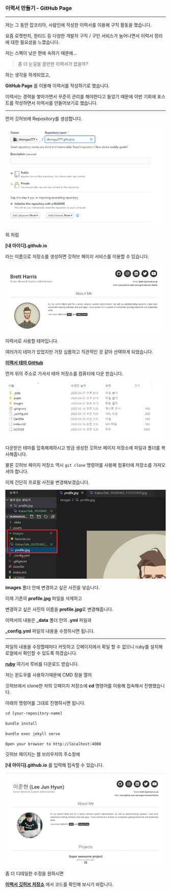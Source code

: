### 이력서 만들기 - GitHub Page

---

저는 그 동안 잡코리아, 사람인에 작성한 이력서를 이용해 구직 활동을 했습니다.

요즘 로켓펀치, 원티드 등 다양한 개발자 구직 / 구인 서비스가 늘어나면서 이력서 정리에 대한 필요성을 느꼈습니다.

저는 스펙이 낮은 편에 속하기 때문에...

> 좀 더 눈길을 끌만한 이력서가 없을까?

하는 생각을 하게되었고,

**GitHub Page** 를 이용해 이력서를 작성하기로 했습니다.

이력서는 경력을 쌓아가면서 꾸준히 관리를 해야한다고 들었기 때문에 이번 기회에 포스트를 작성하면서 이력서를 만들어보기로 했습니다.

---

먼저 깃허브에 Repository를 생성합니다.

![createrepo](images/createrepo.png)

위 처럼

**[내 아이디].github.io**

라는 이름으로 저장소를 생성하면 깃허브 페이지 서비스를 이용할 수 있습니다.

![sample](images/initio.png)

이력서로 사용할 테마입니다.

여러가지 테마가 있었지만 가장 심플하고 직관적인 것 같아 선택하게 되었습니다.

**[이력서 테마 GitHub](https://github.com/sproogen/modern-resume-theme)**

먼저 위의 주소로 가셔서 테마 저장소를 컴퓨터에 다운 받습니다.

![theme zip](images/themezip.png)

다운받은 테마를 압축해제하시고 방금 생성한 깃허브 페이지 저장소에 파일과 폴더를 복사해줍니다.

물론 깃허브 페이지 저장소 역시 `git clone` 명령어를 사용해 컴퓨터에 저장소를 가져오셔야 합니다.

이제 간단히 프로필 사진을 변경해보겠습니다.

![changeprofile](images/changeprofile.png)

**images** 폴더 안에 변경하고 싶은 사진을 넣습니다.

이제 기존의 **profile.jpg** 파일을 삭제하고

변경하고 싶은 사진의 이름을 **profile.jpg**로 변경해줍니다.

이력서의 내용은 **\_data** 폴더 안의 **.yml** 파일과

**\_config.yml** 파일의 내용을 수정하시면 됩니다.

---

파일의 내용을 수정할때마다 커밋하고 깃페이지에서 확일 할 수 없으니 ruby를 설치해 로컬에서 확인할 수 있도록 하겠습니다.

**[ruby](https://rubyinstaller.org/downloads/)** 여기서 루비를 다운로드 받습니다.

저는 윈도우를 사용하기때문에 CMD 창을 열어

깃허브에서 clone한 저의 깃페이지 저장소에 **cd** 명령어를 이용해 접속해서 진행했습니다.

아래의 명령어를 그대로 진행하시면 됩니다.

```
cd [your-repository-name]

bundle install

bundle exec jekyll serve

Open your browser to http://localhost:4000
```

깃허브 페이지는 웹 브라우저의 주소창에

**[내 아이디].github.io** 를 입력해 접속할 수 있습니다.

![gitpage](images/gitpage.png)

좀 더 디테일한 수정을 원하시면

**[이력서 깃허브 저장소](https://github.com/dlwnsgus777/dlwnsgus777.github.io)** 에서 코드를 확인해 보시기 바랍니다.

